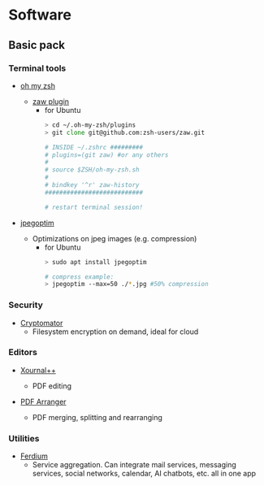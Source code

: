 # Software

## Basic pack

### Terminal tools

- [oh my zsh](https://ohmyz.sh/)
    - [zaw plugin](https://github.com/zsh-users/zaw)
        - for Ubuntu
            ```zsh
            > cd ~/.oh-my-zsh/plugins
            > git clone git@github.com:zsh-users/zaw.git
            
            # INSIDE ~/.zshrc #########
            # plugins=(git zaw) #or any others
            # 
            # source $ZSH/oh-my-zsh.sh
            # 
            # bindkey '^r' zaw-history
            ###########################

            # restart terminal session!
            ```

- [jpegoptim](https://github.com/tjko/jpegoptim)
    - Optimizations on jpeg images (e.g. compression)
        - for Ubuntu
            ```zsh
            > sudo apt install jpegoptim
            
            # compress example:
            > jpegoptim --max=50 ./*.jpg #50% compression
            ```


### Security

- [Cryptomator](https://cryptomator.org/)
    - Filesystem encryption on demand, ideal for cloud

### Editors

- [Xournal++](https://xournalpp.github.io/)
    - PDF editing

- [PDF Arranger](https://github.com/pdfarranger/pdfarranger)
    - PDF merging, splitting and rearranging


### Utilities

- [Ferdium](https://ferdium.org/)
    - Service aggregation. Can integrate mail services, messaging services, social networks, calendar, AI chatbots, etc. all in one app